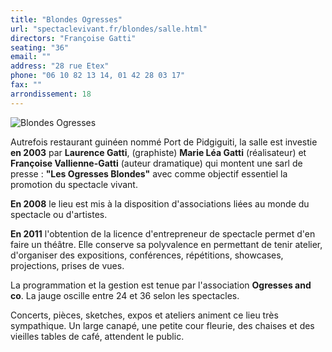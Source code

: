 ```yaml
---
title: "Blondes Ogresses"
url: "spectaclevivant.fr/blondes/salle.html"
directors: "Françoise Gatti"
seating: "36"
email: ""
address: "28 rue Etex"
phone: "06 10 82 13 14, 01 42 28 03 17"
fax: ""
arrondissement: 18
---
```


![Blondes Ogresses](../images/18eme/blondes-ogresses/blondes-ogresses-1.jpg)

Autrefois restaurant guinéen nommé Port de Pidgiguiti,  la salle est investie **en  2003** par **Laurence Gatti**, (graphiste) **Marie Léa Gatti** (réalisateur) et **Françoise Vallienne-Gatti** (auteur dramatique) qui montent une sarl de presse : **"Les Ogresses Blondes"** avec comme objectif essentiel la promotion du spectacle vivant.

**En 2008** le lieu est mis à la disposition d'associations liées au monde du spectacle ou d'artistes. 

**En 2011** l'obtention de la licence d'entrepreneur de spectacle permet d'en faire un théâtre. Elle conserve sa polyvalence en permettant de tenir atelier, d'organiser des expositions, conférences, répétitions, showcases, projections, prises de vues.

La programmation et la gestion est tenue par l'association **Ogresses and co**. La jauge oscille entre 24 et 36 selon les spectacles.

Concerts, pièces, sketches, expos et ateliers animent ce lieu très sympathique. Un large canapé, une petite cour fleurie, des chaises et des vieilles tables de café, attendent le public.

